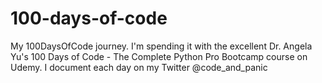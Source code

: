 # 100-days-of-code

My 100DaysOfCode journey.
I'm spending it with the excellent Dr. Angela Yu's 100 Days of Code - The Complete Python Pro Bootcamp course on Udemy.
I document each day on my Twitter @code_and_panic

